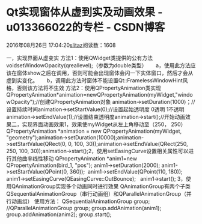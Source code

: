 # Qt实现窗体从虚到实及动画效果 - u013366022的专栏 - CSDN博客
2016年08月26日 17:04:20[slitaz](https://me.csdn.net/u013366022)阅读数：1608

一，实现界面从虚变实
方法1：使用QWidget类提供的公有方法voidsetWindowOpacity(qreallevel);（参数为double类型）
     a，使用此方法应该在窗体show之后在调用，否则可能会出现窗体会闪一下实体窗口，然后才会从虚到实变化。
     b，调用此方法时窗体不能设置Qt::FramelessWindowHint风格，否则该方法将不生效
方法2：使用QPropertyAnimation类实现
QPropertyAnimation*animation=newQPropertyAnimation(myWidget,"windowOpacity");//创建QPropertyAnimation对象
animation->setDuration(1000)；//设置持续时间animation->setStartValue(0);//设置起始透明度 0透明  1不透明animation->setEndValue(1);//设置结束透明度animation->start();//开始动画效果二，实现界面动画效果1，效果使myWidget从左上角移动至（250， 250）QPropertyAnimation *animation = new QPropertyAnimation(myWidget, "geometry");animation->setDuration(10000);animation->setStartValue(QRect(0, 0, 100, 30));animation->setEndValue(QRect(250, 250, 100, 30));animation->start();2，使用setEasingCurve设置相关属性可以进行其他曲率线性移动
QPropertyAnimation *anim1=new QPropertyAnimation(bird_1, "pos");
anim1->setDuration(2000); 
anim1->setStartValue(QPoint(0, 360)); 
anim1->setEndValue(QPoint(110, 180)); 
anim1->setEasingCurve(QEasingCurve::OutBounce);  
anim1->start();
3，使用QAnimationGroup实现多个动画同时进行效果
QAnimationGroup有两个子类QSequentialAnimationGroup（串行动画组）和QParallelAnimationGroup（并行动画组）
使用方法：
QSequentialAnimationGroup group;
//QParallelAnimationGroup group;
group.addAnimation(anim1); 
group.addAnimation(anim2); 
group.start();  
